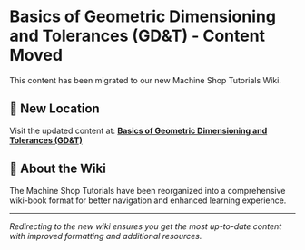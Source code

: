 # Basics of Geometric Dimensioning and Tolerances (GD&T) - Content Moved

This content has been migrated to our new Machine Shop Tutorials Wiki.

## 📍 New Location

Visit the updated content at:
**[Basics of Geometric Dimensioning and Tolerances (GD&T)](https://jonilsson.github.io/machine-shop-tutorials/measurement/gdt_basics/)**

## 🔧 About the Wiki

The Machine Shop Tutorials have been reorganized into a comprehensive
wiki-book format for better navigation and enhanced learning experience.

---

*Redirecting to the new wiki ensures you get the most up-to-date content
with improved formatting and additional resources.*
